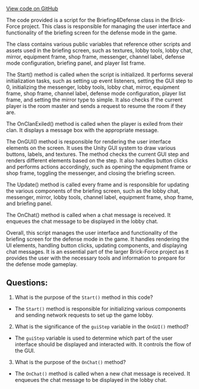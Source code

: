 [View code on GitHub](https://github.com/TieHaxJan/Brick-Force/Assembly-CSharp\Briefing4Defense.cs)

The code provided is a script for the Briefing4Defense class in the Brick-Force project. This class is responsible for managing the user interface and functionality of the briefing screen for the defense mode in the game.

The class contains various public variables that reference other scripts and assets used in the briefing screen, such as textures, lobby tools, lobby chat, mirror, equipment frame, shop frame, messenger, channel label, defense mode configuration, briefing panel, and player list frame.

The Start() method is called when the script is initialized. It performs several initialization tasks, such as setting up event listeners, setting the GUI step to 0, initializing the messenger, lobby tools, lobby chat, mirror, equipment frame, shop frame, channel label, defense mode configuration, player list frame, and setting the mirror type to simple. It also checks if the current player is the room master and sends a request to resume the room if they are.

The OnClanExiled() method is called when the player is exiled from their clan. It displays a message box with the appropriate message.

The OnGUI() method is responsible for rendering the user interface elements on the screen. It uses the Unity GUI system to draw various buttons, labels, and textures. The method checks the current GUI step and renders different elements based on the step. It also handles button clicks and performs actions accordingly, such as opening the equipment frame or shop frame, toggling the messenger, and closing the briefing screen.

The Update() method is called every frame and is responsible for updating the various components of the briefing screen, such as the lobby chat, messenger, mirror, lobby tools, channel label, equipment frame, shop frame, and briefing panel.

The OnChat() method is called when a chat message is received. It enqueues the chat message to be displayed in the lobby chat.

Overall, this script manages the user interface and functionality of the briefing screen for the defense mode in the game. It handles rendering the UI elements, handling button clicks, updating components, and displaying chat messages. It is an essential part of the larger Brick-Force project as it provides the user with the necessary tools and information to prepare for the defense mode gameplay.
## Questions: 
 1. What is the purpose of the `Start()` method in this code?
- The `Start()` method is responsible for initializing various components and sending network requests to set up the game lobby.

2. What is the significance of the `guiStep` variable in the `OnGUI()` method?
- The `guiStep` variable is used to determine which part of the user interface should be displayed and interacted with. It controls the flow of the GUI.

3. What is the purpose of the `OnChat()` method?
- The `OnChat()` method is called when a new chat message is received. It enqueues the chat message to be displayed in the lobby chat.